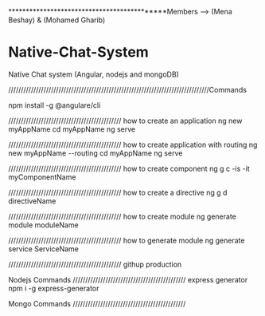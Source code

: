 ********************************************Members --> (Mena Beshay) & (Mohamed Gharib)


# Native-Chat-System
Native Chat system (Angular, nodejs and mongoDB)











////////////////////////////////////////////////////////////////////////////////Commands

npm install -g @angulare/cli

///////////////////////////////////////////// how to create an application
ng new myAppName
cd myAppName
ng serve

///////////////////////////////////////////// how to create application with routing
ng new myAppName --routing
cd myAppName
ng serve

///////////////////////////////////////////// how to create component 
ng g c -is -it myComponentName

///////////////////////////////////////////// how to create a directive
ng g d directiveName

///////////////////////////////////////////// how to create module
ng generate module moduleName

///////////////////////////////////////////// how to generate module
ng generate service ServiceName

///////////////////////////////////////////// githup production
 
 
 
Nodejs Commands 
///////////////////////////////////////////// express generator
npm i -g express-generator








Mongo Commands 
/////////////////////////////////////////////
 
 
 
 
 
 
 
 
 
 
 
 
 
